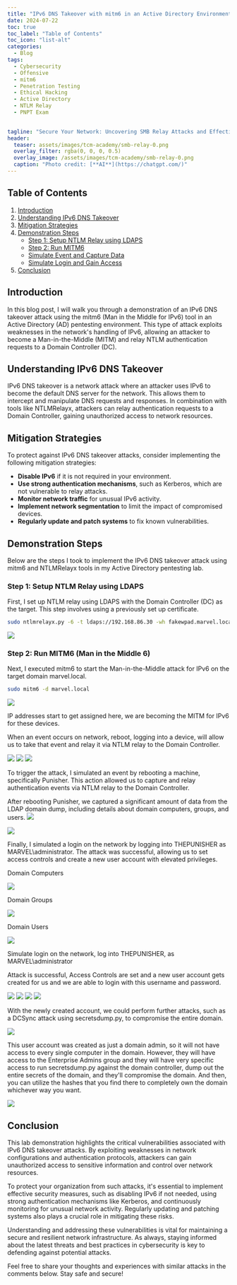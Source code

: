 ```yaml
---
title: "IPv6 DNS Takeover with mitm6 in an Active Directory Environment"
date: 2024-07-22
toc: true
toc_label: "Table of Contents"
toc_icon: "list-alt"
categories:
  - Blog
tags:
  - Cybersecurity
  - Offensive
  - mitm6
  - Penetration Testing
  - Ethical Hacking
  - Active Directory
  - NTLM Relay
  - PNPT Exam

 
tagline: "Secure Your Network: Uncovering SMB Relay Attacks and Effective Mitigation Strategies."
header:
  teaser: assets/images/tcm-academy/smb-relay-0.png
  overlay_filter: rgba(0, 0, 0, 0.5)
  overlay_image: /assets/images/tcm-academy/smb-relay-0.png
  caption: "Photo credit: [**AI**](https://chatgpt.com/)"
---
```


## Table of Contents
1. [Introduction](#introduction)
2. [Understanding IPv6 DNS Takeover](#understanding-ipv6-dns-takeover)
3. [Mitigation Strategies](#mitigation-strategies)
4. [Demonstration Steps](#demonstration-steps)
    - [Step 1: Setup NTLM Relay using LDAPS](#step-1-setup-ntlm-relay-using-ldaps)
    - [Step 2: Run MITM6](#step-2-run-mitm6)
    - [Simulate Event and Capture Data](#simulate-event-and-capture-data)
    - [Simulate Login and Gain Access](#simulate-login-and-gain-access)
5. [Conclusion](#conclusion)

## Introduction

In this blog post, I will walk you through a demonstration of an IPv6 DNS takeover attack using the mitm6 (Man in the Middle for IPv6) tool in an Active Directory (AD) pentesting environment. This type of attack exploits weaknesses in the network's handling of IPv6, allowing an attacker to become a Man-in-the-Middle (MITM) and relay NTLM authentication requests to a Domain Controller (DC).

## Understanding IPv6 DNS Takeover

IPv6 DNS takeover is a network attack where an attacker uses IPv6 to become the default DNS server for the network. This allows them to intercept and manipulate DNS requests and responses. In combination with tools like NTLMRelayx, attackers can relay authentication requests to a Domain Controller, gaining unauthorized access to network resources.

## Mitigation Strategies

To protect against IPv6 DNS takeover attacks, consider implementing the following mitigation strategies:
- **Disable IPv6** if it is not required in your environment.
- **Use strong authentication mechanisms**, such as Kerberos, which are not vulnerable to relay attacks.
- **Monitor network traffic** for unusual IPv6 activity.
- **Implement network segmentation** to limit the impact of compromised devices.
- **Regularly update and patch systems** to fix known vulnerabilities.

## Demonstration Steps

Below are the steps I took to implement the IPv6 DNS takeover attack using mitm6 and NTLMRelayx tools in my Active Directory pentesting lab.

### Step 1: Setup NTLM Relay using LDAPS

First, I set up NTLM relay using LDAPS with the Domain Controller (DC) as the target. This step involves using a previously set up certificate.

```bash
sudo ntlmrelayx.py -6 -t ldaps://192.168.86.30 -wh fakewpad.marvel.local -l lootme
```
<img src="/assets/images/tcm-academy/tcm-mitm6-2.png">


### Step 2: Run MITM6 (Man in the Middle 6)

Next, I executed mitm6 to start the Man-in-the-Middle attack for IPv6 on the target domain marvel.local.

```bash
sudo mitm6 -d marvel.local
```



<img src="/assets/images/tcm-academy/tcm-mitm6-3.png">

IP addresses start to get assigned here, we are becoming the MITM for IPv6 for these devices. 



When an event occurs on network, reboot, logging into a device, will allow us to take that event and relay it via NTLM relay to the Domain Controller. 



<img src="/assets/images/tcm-academy/tcm-mitm6-4.png">


<img src="/assets/images/tcm-academy/tcm-mitm6-5.png">

<img src="/assets/images/tcm-academy/tcm-mitm6-6.png">


To trigger the attack, I simulated an event by rebooting a machine, specifically Punisher. This action allowed us to capture and relay authentication events via NTLM relay to the Domain Controller.

After rebooting Punisher, we captured a significant amount of data from the LDAP domain dump, including details about domain computers, groups, and users.
<img src="/assets/images/tcm-academy/tcm-mitm6-7.png">

<img src="/assets/images/tcm-academy/tcm-mitm6-8.png">

Finally, I simulated a login on the network by logging into THEPUNISHER as MARVEL\administrator. The attack was successful, allowing us to set access controls and create a new user account with elevated privileges.


Domain Computers

<img src="/assets/images/tcm-academy/tcm-mitm6-9.png">


Domain Groups

<img src="/assets/images/tcm-academy/tcm-mitm6-10.png">


Domain Users

<img src="/assets/images/tcm-academy/tcm-mitm6-11.png">

Simulate login on the network, log into THEPUNISHER, as MARVEL\administrator

Attack is successful, Access Controls are set and a new user account gets created for us and we are able to login with this username and password. 

<img src="/assets/images/tcm-academy/tcm-mitm6-12.png">

<img src="/assets/images/tcm-academy/tcm-mitm6-13.png">

<img src="/assets/images/tcm-academy/tcm-mitm6-14.png">

<img src="/assets/images/tcm-academy/tcm-mitm6-15.png">



With the newly created account, we could perform further attacks, such as a DCSync attack using secretsdump.py, to compromise the entire domain.


<img src="/assets/images/tcm-academy/tcm-mitm6-16.png">

This user account was created as just a domain admin, so it will not have access to every single computer in the domain. However, they will have access to the Enterprise Admins group and they will have very specific access to run secretsdump.py against the domain controller, dump out the entire secrets of the domain, and they'll compromise the domain.  And then, you can utilize the hashes that you find there to completely own the domain whichever way you want. 


<img src="/assets/images/tcm-academy/tcm-mitm6-17.png">

## Conclusion

This lab demonstration highlights the critical vulnerabilities associated with IPv6 DNS takeover attacks. By exploiting weaknesses in network configurations and authentication protocols, attackers can gain unauthorized access to sensitive information and control over network resources.

To protect your organization from such attacks, it's essential to implement effective security measures, such as disabling IPv6 if not needed, using strong authentication mechanisms like Kerberos, and continuously monitoring for unusual network activity. Regularly updating and patching systems also plays a crucial role in mitigating these risks.

Understanding and addressing these vulnerabilities is vital for maintaining a secure and resilient network infrastructure. As always, staying informed about the latest threats and best practices in cybersecurity is key to defending against potential attacks.

Feel free to share your thoughts and experiences with similar attacks in the comments below. Stay safe and secure!